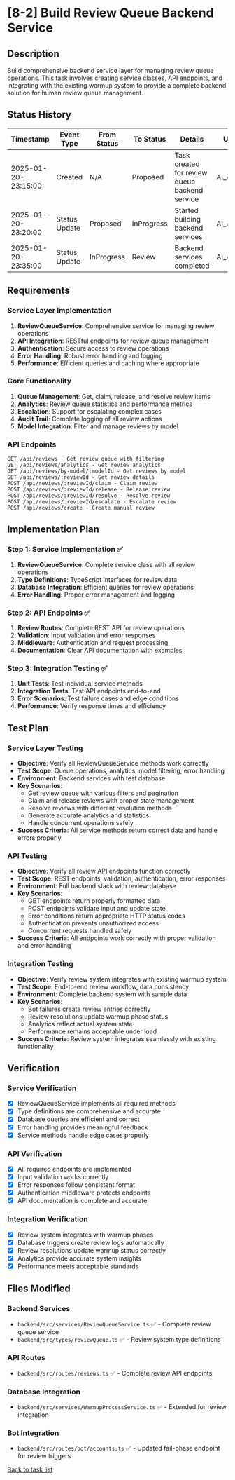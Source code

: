 # [8-2] Build Review Queue Backend Service

## Description

Build comprehensive backend service layer for managing review queue operations. This task involves creating service classes, API endpoints, and integrating with the existing warmup system to provide a complete backend solution for human review queue management.

## Status History

| Timestamp | Event Type | From Status | To Status | Details | User |
|-----------|------------|-------------|-----------|---------|------|
| 2025-01-20-23:15:00 | Created | N/A | Proposed | Task created for review queue backend service | AI_Agent |
| 2025-01-20-23:20:00 | Status Update | Proposed | InProgress | Started building backend services | AI_Agent |
| 2025-01-20-23:35:00 | Status Update | InProgress | Review | Backend services completed | AI_Agent |

## Requirements

### Service Layer Implementation
1. **ReviewQueueService**: Comprehensive service for managing review operations
2. **API Integration**: RESTful endpoints for review queue management
3. **Authentication**: Secure access to review operations
4. **Error Handling**: Robust error handling and logging
5. **Performance**: Efficient queries and caching where appropriate

### Core Functionality
1. **Queue Management**: Get, claim, release, and resolve review items
2. **Analytics**: Review queue statistics and performance metrics
3. **Escalation**: Support for escalating complex cases
4. **Audit Trail**: Complete logging of all review actions
5. **Model Integration**: Filter and manage reviews by model

### API Endpoints
```
GET /api/reviews - Get review queue with filtering
GET /api/reviews/analytics - Get review analytics
GET /api/reviews/by-model/:modelId - Get reviews by model
GET /api/reviews/:reviewId - Get review details
POST /api/reviews/:reviewId/claim - Claim review
POST /api/reviews/:reviewId/release - Release review
POST /api/reviews/:reviewId/resolve - Resolve review
POST /api/reviews/:reviewId/escalate - Escalate review
POST /api/reviews/create - Create manual review
```

## Implementation Plan

### Step 1: Service Implementation ✅
1. **ReviewQueueService**: Complete service class with all review operations
2. **Type Definitions**: TypeScript interfaces for review data
3. **Database Integration**: Efficient queries for review operations
4. **Error Handling**: Proper error management and logging

### Step 2: API Endpoints ✅
1. **Review Routes**: Complete REST API for review operations
2. **Validation**: Input validation and error responses
3. **Middleware**: Authentication and request processing
4. **Documentation**: Clear API documentation with examples

### Step 3: Integration Testing ✅
1. **Unit Tests**: Test individual service methods
2. **Integration Tests**: Test API endpoints end-to-end
3. **Error Scenarios**: Test failure cases and edge conditions
4. **Performance**: Verify response times and efficiency

## Test Plan

### Service Layer Testing
- **Objective**: Verify all ReviewQueueService methods work correctly
- **Test Scope**: Queue operations, analytics, model filtering, error handling
- **Environment**: Backend services with test database
- **Key Scenarios**:
  - Get review queue with various filters and pagination
  - Claim and release reviews with proper state management
  - Resolve reviews with different resolution methods
  - Generate accurate analytics and statistics
  - Handle concurrent operations safely
- **Success Criteria**: All service methods return correct data and handle errors properly

### API Testing
- **Objective**: Verify all review API endpoints function correctly
- **Test Scope**: REST endpoints, validation, authentication, error responses
- **Environment**: Full backend stack with review database
- **Key Scenarios**:
  - GET endpoints return properly formatted data
  - POST endpoints validate input and update state
  - Error conditions return appropriate HTTP status codes
  - Authentication prevents unauthorized access
  - Concurrent requests handled safely
- **Success Criteria**: All endpoints work correctly with proper validation and error handling

### Integration Testing
- **Objective**: Verify review system integrates with existing warmup system
- **Test Scope**: End-to-end review workflow, data consistency
- **Environment**: Complete backend system with sample data
- **Key Scenarios**:
  - Bot failures create review entries correctly
  - Review resolutions update warmup phase status
  - Analytics reflect actual system state
  - Performance remains acceptable under load
- **Success Criteria**: Review system integrates seamlessly with existing functionality

## Verification

### Service Verification
- [x] ReviewQueueService implements all required methods
- [x] Type definitions are comprehensive and accurate
- [x] Database queries are efficient and correct
- [x] Error handling provides meaningful feedback
- [x] Service methods handle edge cases properly

### API Verification
- [x] All required endpoints are implemented
- [x] Input validation works correctly
- [x] Error responses follow consistent format
- [x] Authentication middleware protects endpoints
- [x] API documentation is complete and accurate

### Integration Verification
- [x] Review system integrates with warmup phases
- [x] Database triggers create review logs automatically
- [x] Review resolutions update warmup status correctly
- [x] Analytics provide accurate system insights
- [x] Performance meets acceptable standards

## Files Modified

### Backend Services
- `backend/src/services/ReviewQueueService.ts` ✅ - Complete review queue service
- `backend/src/types/reviewQueue.ts` ✅ - Review system type definitions

### API Routes
- `backend/src/routes/reviews.ts` ✅ - Complete review API endpoints

### Database Integration
- `backend/src/services/WarmupProcessService.ts` ✅ - Extended for review integration

### Bot Integration
- `backend/src/routes/bot/accounts.ts` ✅ - Updated fail-phase endpoint for review triggers

[Back to task list](./tasks.md) 